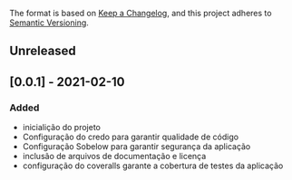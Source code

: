 The format is based on [Keep a Changelog](https://keepachangelog.com/en/1.0.0/),
and this project adheres to [Semantic Versioning](https://semver.org/spec/v2.0.0.html).

## Unreleased


## [0.0.1] - 2021-02-10
### Added
- inicialição do projeto
- Configuração do credo para garantir qualidade de código
- Configuração Sobelow para garantir segurança da aplicação
- inclusão de arquivos de documentação e licença
- configuração do coveralls garante a cobertura de testes da aplicação

